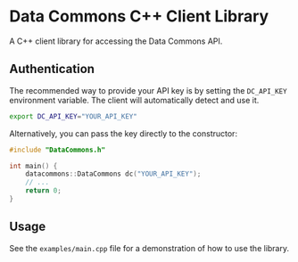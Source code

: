 # Data Commons C++ Client Library

A C++ client library for accessing the Data Commons API.

## Authentication

The recommended way to provide your API key is by setting the `DC_API_KEY` environment variable. The client will automatically detect and use it.

```bash
export DC_API_KEY="YOUR_API_KEY"
```

Alternatively, you can pass the key directly to the constructor:

```cpp
#include "DataCommons.h"

int main() {
    datacommons::DataCommons dc("YOUR_API_KEY");
    // ...
    return 0;
}
```

## Usage

See the `examples/main.cpp` file for a demonstration of how to use the library.

